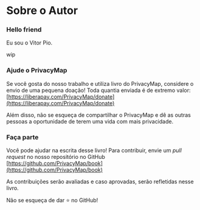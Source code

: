 # Sobre o Autor

### Hello friend

Eu sou o Vitor Pio.

wip



### Ajude o PrivacyMap

Se você gosta do nosso trabalho e utiliza livro do PrivacyMap, considere o envio de uma pequena doação! Toda quantia enviada é de extremo valor:[ ](https://liberapay.com/PrivacyMap/donate)[https://liberapay.com/PrivacyMap/donate](https://liberapay.com/PrivacyMap/donate)

Além disso, não se esqueça de compartilhar o PrivacyMap e dê as outras pessoas a oportunidade de terem uma vida com mais privacidade.

### Faça parte

Você pode ajudar na escrita desse livro! Para contribuir, envie um _pull request_ no nosso repositório no GitHub [https://github.com/PrivacyMap/book](https://github.com/PrivacyMap/book)

As contribuições serão avaliadas e caso aprovadas, serão refletidas nesse livro. 

Não se esqueça de dar ⭐ no GitHub!



